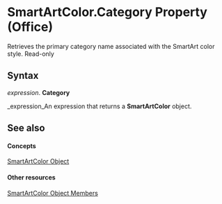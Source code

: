
# SmartArtColor.Category Property (Office)

Retrieves the primary category name associated with the SmartArt color style. Read-only


## Syntax

 _expression_. **Category**

 _expression_An expression that returns a  **SmartArtColor** object.


## See also


#### Concepts


 [SmartArtColor Object](5aca0209-20d3-c16f-fdfd-184f3464e00b.md)
#### Other resources


 [SmartArtColor Object Members](b1a82f2e-ccd5-c98e-36a6-74642bc63e68.md)
